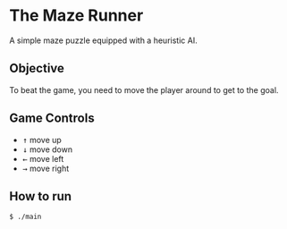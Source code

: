 # The Maze Runner

A simple maze puzzle equipped with a heuristic AI.

## Objective

To beat the game, you need to move the player around to get to the goal.

## Game Controls

* <kbd>↑</kbd> move up
* <kbd>↓</kbd> move down
* <kbd>←</kbd> move left
* <kbd>→</kbd> move right

## How to run


```console
$ ./main
```
